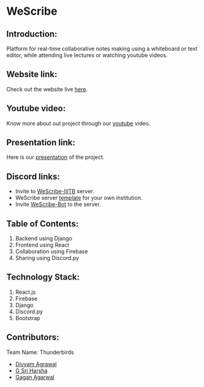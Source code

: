 # WeScribe
<p align="center">
</p>

## Introduction:
  Platform for real-time collaborative notes making using a whiteboard or text editor, while attending live lectures or watching youtube videos.
  
## Website link:
  Check out the website live [here](https://the-thunderbirds.github.io/WeScribe_Frontend/).
  
## Youtube video:
  Know more about out project through our [youtube](https://www.youtube.com/watch?v=zJcAzTtDRgs) video.
  
## Presentation link:
  Here is our [presentation](https://iiitborg-my.sharepoint.com/:p:/g/personal/divyam_agrawal_iiitb_org/Eck72DJQ6NFHrs9Z308TweQBiQZ23e08cm3-1SjuMpv0Yg?e=mJFYDU) of the project.

## Discord links:
  
- Invite to [WeScribe-IIITB]( https://discord.gg/ZMuwbKmM) server.
- WeScribe server [template](https://discord.new/ekSk9a3SsHSP) for your own institution.
- Invite [WeScribe-Bot](https://discord.com/api/oauth2/authorize?client_id=810128493974913045&permissions=8&scope=bot) to the server.


## Table of Contents:
  1) Backend using Django
  2) Frontend using React
  3) Collaboration using Firebase
  4) Sharing using Discord.py

## Technology Stack:
  1) React.js
  2) Firebase
  3) Django
  4) Discord.py
  5) Bootstrap
  

## Contributors:

Team Name: Thunderbirds

* [Divyam Agrawal](https://github.com/divyamagwl)
* [G Sri Harsha](https://github.com/GSri30)
* [Gagan Agarwal](https://github.com/GaganAgarwal77)
